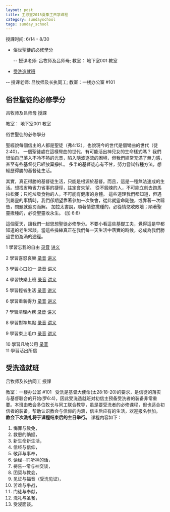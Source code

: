 ```yaml
---
layout: post 
title: 主恩堂2015夏季主日学课程
category: sundayschool
tags: sunday_school
---
```


授課时间: 6/14 - 8/30


 * [俗世聖徒的必修學分](#1)  

   -- 授课老师: 吕牧师及吕师母; 教室： 地下室001 教室 

  * [受洗造就班](#2)  

   -- 授课老师: 吕牧师及长执同工; 教室：一楼办公室 #101
 

<a name="1" />

俗世聖徒的必修學分
---------------

吕牧师及吕师母   授課

教室： 地下室001 教室 

俗世聖徒的必修學分

 聖經說每個信主的人都是聖徒（弗4:12），也說現今的世代是個彎曲的世代（徒2:40）。
 一個聖徒處在這樣彎曲的世代，有可能活出神兒女的生命樣式嗎？
 我們很怕自己落入不冷不熱的光景，陷入隨波逐流的困境，但我們經常充滿了無力感，甚至有些基督徒已經放棄掙扎。
 多半的基督徒心有不甘，努力嘗試各種方法，想經歷得勝的基督徒生活。

 其實，真正得勝的基督徒生活，只能是根源於基督。而且，這是一種無法速成的生活。想找省時省力省事的捷徑，註定會失望。
 從不鍛煉的人，不可能立刻去跑馬拉松賽；只吃垃圾食物的人，不可能有健康的身體。
 這些道理我們都知道，但遇到屬靈的事情時，我們卻期望靠著參加一次聚會，從此就靈命剛強，或靠著一次禱告，問題就迎刃而解。
 加拉太書說，順著情慾撒種的，必從情慾收敗壞；順著聖靈撒種的，必從聖靈收永生。 (‭加‬ ‭6‬:‭8‬)

這個夏天，讓我們一起思想聖徒必修學分。不要小看這些基礎工夫，覺得這是早都知道的老生常談。當這些操練真正在我們每一天生活中落實的時候，必成為我們勝過世俗漩渦的途徑。


1 學習忘我的自由  [录音](http://media.wcec-home.org/audio/sundayschool/Credit06142015.mp3)  [讲义](http://media.wcec-home.org/doc/sundayschool/Credit06142015.pdf)

2 學習喜怒哀樂  [录音](http://media.wcec-home.org/audio/sundayschool/Credit06212015.mp3)  [讲义](http://media.wcec-home.org/doc/sundayschool/Credit06212015.pdf)

3 學習心口如一  [录音](http://media.wcec-home.org/audio/sundayschool/Credit06282015.mp3)  [讲义](http://media.wcec-home.org/doc/sundayschool/Credit06282015.pdf)

4 學習快樂上班  [录音](http://media.wcec-home.org/audio/sundayschool/Credit07052015.mp3)  [讲义](http://media.wcec-home.org/doc/sundayschool/Credit07052015.pdf)

5 學習輕省生活  [录音](http://media.wcec-home.org/audio/sundayschool/Credit07122015.mp3)  [讲义](http://media.wcec-home.org/doc/sundayschool/Credit07122015.pdf)

6 學習重新得力  [录音](http://media.wcec-home.org/audio/sundayschool/Credit07192015.mp3)  [讲义](http://media.wcec-home.org/doc/sundayschool/Credit07192015.pdf)

7 學習清理內務  [录音](http://media.wcec-home.org/audio/sundayschool/Credit07262015.mp3)  [讲义](http://media.wcec-home.org/doc/sundayschool/Credit07262015.pdf)

8 學習對準焦點  [录音](http://media.wcec-home.org/audio/sundayschool/Credit08022015.mp3)   [讲义](http://media.wcec-home.org/doc/sundayschool/Credit08022015.pdf)

9 學習束上毛巾  [录音](http://media.wcec-home.org/audio/sundayschool/Credit08092015.mp3)   [讲义](http://media.wcec-home.org/doc/sundayschool/Credit08092015.pdf)

10 學習凡物公用 [录音](http://media.wcec-home.org/audio/sundayschool/Credit08232015.mp3)   
11 學習活出所信


<a name="2" />

受洗造就班
---------------

吕牧师及长执同工   授課

教室：一楼办公室 #101
 
受洗是基督大使命(太28:18-20)的要求，是信徒的落实与基督联合的开始(罗6:4)，因此受洗造就班对初信主预备受洗者的装备非常重要。本班由教会多位牧长与同工联合教导，虽是要受洗者的必修课程，但也适合初信者的装备，帮助认识教会与信仰的内涵，信主后应有的生活，欢迎报名参加。
__教会下次洗礼将于课程结束后的主日举行。__ 课程内容如下：

1. 悔罪与赦免，
2. 救恩的确据，
3. 新生命新生活，
4. 信经与信仰，
5. 敬拜与事奉，
6. 读经--聆听神的话，
7. 祷告--常与神交谈，
8. 团契与教会，
9. 见证与福音（受洗见证)，
10. 苦难与争战，
11. 门徒与奉献，
12. 洗礼与圣餐，
13. 受浸面谈。


